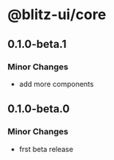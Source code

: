 # @blitz-ui/core

## 0.1.0-beta.1

### Minor Changes

- add more components

## 0.1.0-beta.0

### Minor Changes

- frst beta release
